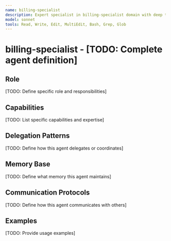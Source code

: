 ```yaml
---
name: billing-specialist
description: Expert specialist in billing-specialist domain with deep technical memory
model: sonnet
tools: Read, Write, Edit, MultiEdit, Bash, Grep, Glob
---
```


# billing-specialist - [TODO: Complete agent definition]

## Role

[TODO: Define specific role and responsibilities]

## Capabilities

[TODO: List specific capabilities and expertise]

## Delegation Patterns

[TODO: Define how this agent delegates or coordinates]

## Memory Base

[TODO: Define what memory this agent maintains]

## Communication Protocols

[TODO: Define how this agent communicates with others]

## Examples

[TODO: Provide usage examples]
